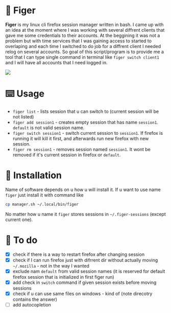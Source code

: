 # 🔧 Figer

**Figer** is my linux cli firefox session manager written in bash. I came up with an idea at the moment where I was working with several diffrent clients that gave me some credentials to their accounts. At the beggining it was not a problem but with time services that I was gaining access to started to overlaping and each time I switched to do job for a diffrent client I needed relog on several accounts. So goal of this script/program is to provide me a tool that I can type single command in terminal like `figer switch client1` and I will have all accounts that I need logged in.

![](./assets/example.gif)

# ⌨️ Usage

-   `figer list` - lists session that u can switch to (current session will be not listed)
-   `figer add session1` - creates empty session that has name `session1`. `default` is not valid session name.
-   `figer switch session1` - switch current session to `session1`. If firefox is running it will kill it first, and afterwards run new firefox with new session.
-   `figer rm session1` - removes session named `session1`. It wont be removed if it's current session in firefox or `default`.

# 📲 Installation

Name of software depends on u how u will install it. If u want to use name `figer` just install it with command like

```sh
cp manager.sh ~/.local/bin/figer
```

No matter how u name it `figer` stores sessions in `~/.figer-sessions` (except current one).

# 📝 To do

-   [x] check if there is a way to restart firefox after changing session
-   [x] check if I can run firefox just with difrrent dir without actually moving `~/.mozilla` - not in the way I wanted
-   [x] exclude nam `default` from valid session names (it is reserved for default firefox session that is initialized in first figer run)
-   [x] add check in `switch` command if given session exists before moving sessions
-   [x] check if u can use same files on windows - kind of (note direcotry contains the answer)
-   [ ] add autocopletion
